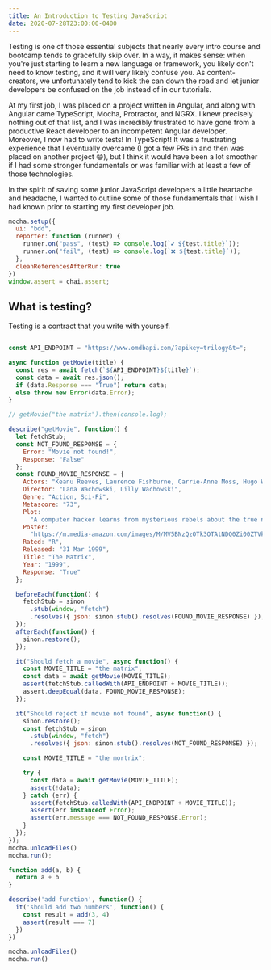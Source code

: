 ```yaml
---
title: An Introduction to Testing JavaScript 
date: 2020-07-28T23:00:00-0400
---
```


Testing is one of those essential subjects that nearly every intro course and bootcamp tends to gracefully skip over. In a way, it makes sense: when you're just starting to learn a new language or framework, you likely don't need to know testing, and it will very likely confuse you. As content-creators, we unfortunately tend to kick the can down the road and let junior developers be confused on the job instead of in our tutorials. 

At my first job, I was placed on a project written in Angular, and along with Angular came TypeScript, Mocha, Protractor, and NGRX. I knew precisely nothing out of that list, and I was incredibly frustrated to have gone from a productive React developer to an incompetent Angular developer. Moreover, I now had to write tests! In TypeScript! It was a frustrating experience that I eventually overcame (I got a few PRs in and then was placed on another project 😅), but I think it would have been a lot smoother if I had some stronger fundamentals or was familiar with at least a few of those technologies.

In the spirit of saving some junior JavaScript developers a little heartache and headache, I wanted to outline some of those fundamentals that I wish I had known prior to starting my first developer job.

```js js-live autorun no-code scripts=mocha!https://cdnjs.cloudflare.com/ajax/libs/mocha/8.0.1/mocha.min.js,chai!https://cdnjs.cloudflare.com/ajax/libs/chai/4.2.0/chai.min.js,sinon!https://cdnjs.cloudflare.com/ajax/libs/sinon.js/9.0.2/sinon.min.js
mocha.setup({
  ui: "bdd",
  reporter: function (runner) {
    runner.on("pass", (test) => console.log(`✔ ${test.title}`));
    runner.on("fail", (test) => console.log(`❌ ${test.title}`));
  },
  cleanReferencesAfterRun: true
})
window.assert = chai.assert;
```
## What is testing?

Testing is a contract that you write with yourself.

```js js-live scripts=mocha,chai,sinon

const API_ENDPOINT = "https://www.omdbapi.com/?apikey=trilogy&t=";

async function getMovie(title) {
  const res = await fetch(`${API_ENDPOINT}${title}`);
  const data = await res.json();
  if (data.Response === "True") return data;
  else throw new Error(data.Error);
}

// getMovie("the matrix").then(console.log);

describe("getMovie", function() {
  let fetchStub;
  const NOT_FOUND_RESPONSE = {
    Error: "Movie not found!",
    Response: "False"
  };
  const FOUND_MOVIE_RESPONSE = {
    Actors: "Keanu Reeves, Laurence Fishburne, Carrie-Anne Moss, Hugo Weaving",
    Director: "Lana Wachowski, Lilly Wachowski",
    Genre: "Action, Sci-Fi",
    Metascore: "73",
    Plot:
      "A computer hacker learns from mysterious rebels about the true nature of his reality and his role in the war against its controllers.",
    Poster:
      "https://m.media-amazon.com/images/M/MV5BNzQzOTk3OTAtNDQ0Zi00ZTVkLWI0MTEtMDllZjNkYzNjNTc4L2ltYWdlXkEyXkFqcGdeQXVyNjU0OTQ0OTY@._V1_SX300.jpg",
    Rated: "R",
    Released: "31 Mar 1999",
    Title: "The Matrix",
    Year: "1999",
    Response: "True"
  };

  beforeEach(function() {
    fetchStub = sinon
      .stub(window, "fetch")
      .resolves({ json: sinon.stub().resolves(FOUND_MOVIE_RESPONSE) });
  });
  afterEach(function() {
    sinon.restore();
  });

  it("Should fetch a movie", async function() {
    const MOVIE_TITLE = "the matrix";
    const data = await getMovie(MOVIE_TITLE);
    assert(fetchStub.calledWith(API_ENDPOINT + MOVIE_TITLE));
    assert.deepEqual(data, FOUND_MOVIE_RESPONSE);
  });

  it("Should reject if movie not found", async function() {
    sinon.restore();
    const fetchStub = sinon
      .stub(window, "fetch")
      .resolves({ json: sinon.stub().resolves(NOT_FOUND_RESPONSE) });

    const MOVIE_TITLE = "the mortrix";

    try {
      const data = await getMovie(MOVIE_TITLE);
      assert(!data);
    } catch (err) {
      assert(fetchStub.calledWith(API_ENDPOINT + MOVIE_TITLE));
      assert(err instanceof Error);
      assert(err.message === NOT_FOUND_RESPONSE.Error);
    }
  });
});
mocha.unloadFiles()
mocha.run();
```

```js js-live scripts=mocha,chai
function add(a, b) {
  return a + b
}

describe('add function', function() {
  it('should add two numbers', function() {
    const result = add(3, 4)
    assert(result === 7)
  })
})

mocha.unloadFiles()
mocha.run()
```
